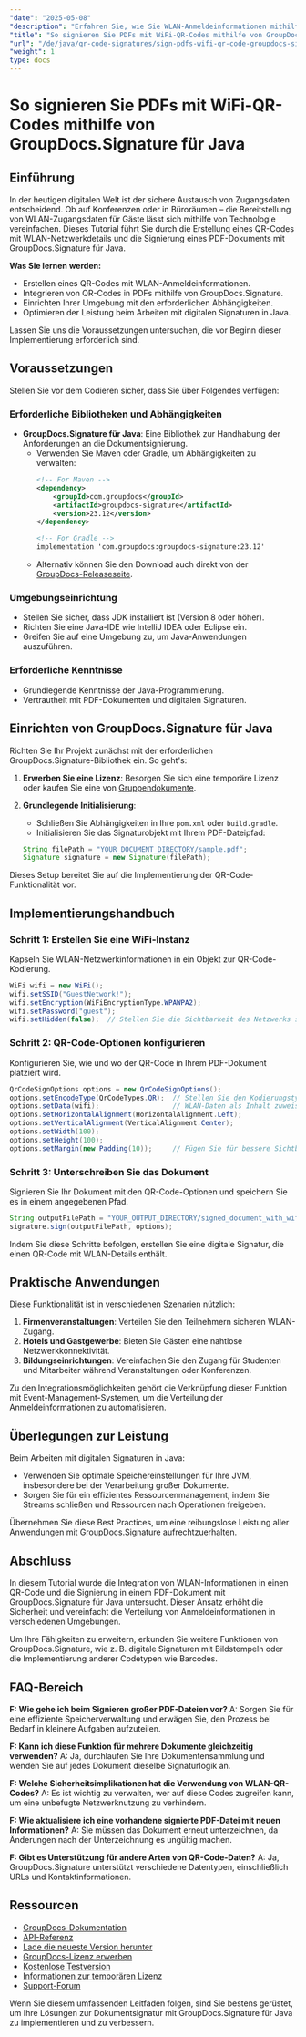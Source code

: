 ```yaml
---
"date": "2025-05-08"
"description": "Erfahren Sie, wie Sie WLAN-Anmeldeinformationen mithilfe von QR-Codes mit GroupDocs.Signature für Java nahtlos in ein PDF integrieren. Verbessern Sie die Dokumentensicherheit und den Komfort."
"title": "So signieren Sie PDFs mit WiFi-QR-Codes mithilfe von GroupDocs.Signature für Java"
"url": "/de/java/qr-code-signatures/sign-pdfs-wifi-qr-code-groupdocs-signature-java/"
"weight": 1
type: docs
---
```

# So signieren Sie PDFs mit WiFi-QR-Codes mithilfe von GroupDocs.Signature für Java

## Einführung

In der heutigen digitalen Welt ist der sichere Austausch von Zugangsdaten entscheidend. Ob auf Konferenzen oder in Büroräumen – die Bereitstellung von WLAN-Zugangsdaten für Gäste lässt sich mithilfe von Technologie vereinfachen. Dieses Tutorial führt Sie durch die Erstellung eines QR-Codes mit WLAN-Netzwerkdetails und die Signierung eines PDF-Dokuments mit GroupDocs.Signature für Java.

**Was Sie lernen werden:**
- Erstellen eines QR-Codes mit WLAN-Anmeldeinformationen.
- Integrieren von QR-Codes in PDFs mithilfe von GroupDocs.Signature.
- Einrichten Ihrer Umgebung mit den erforderlichen Abhängigkeiten.
- Optimieren der Leistung beim Arbeiten mit digitalen Signaturen in Java.

Lassen Sie uns die Voraussetzungen untersuchen, die vor Beginn dieser Implementierung erforderlich sind.

## Voraussetzungen

Stellen Sie vor dem Codieren sicher, dass Sie über Folgendes verfügen:

### Erforderliche Bibliotheken und Abhängigkeiten

- **GroupDocs.Signature für Java**: Eine Bibliothek zur Handhabung der Anforderungen an die Dokumentsignierung.
  - Verwenden Sie Maven oder Gradle, um Abhängigkeiten zu verwalten:
    ```xml
    <!-- For Maven -->
    <dependency>
        <groupId>com.groupdocs</groupId>
        <artifactId>groupdocs-signature</artifactId>
        <version>23.12</version>
    </dependency>

    <!-- For Gradle -->
    implementation 'com.groupdocs:groupdocs-signature:23.12'
    ```
  - Alternativ können Sie den Download auch direkt von der [GroupDocs-Releaseseite](https://releases.groupdocs.com/signature/java/).

### Umgebungseinrichtung

- Stellen Sie sicher, dass JDK installiert ist (Version 8 oder höher).
- Richten Sie eine Java-IDE wie IntelliJ IDEA oder Eclipse ein.
- Greifen Sie auf eine Umgebung zu, um Java-Anwendungen auszuführen.

### Erforderliche Kenntnisse

- Grundlegende Kenntnisse der Java-Programmierung.
- Vertrautheit mit PDF-Dokumenten und digitalen Signaturen.

## Einrichten von GroupDocs.Signature für Java

Richten Sie Ihr Projekt zunächst mit der erforderlichen GroupDocs.Signature-Bibliothek ein. So geht's:

1. **Erwerben Sie eine Lizenz**: Besorgen Sie sich eine temporäre Lizenz oder kaufen Sie eine von [Gruppendokumente](https://purchase.groupdocs.com/).
2. **Grundlegende Initialisierung**:
    - Schließen Sie Abhängigkeiten in Ihre `pom.xml` oder `build.gradle`.
    - Initialisieren Sie das Signaturobjekt mit Ihrem PDF-Dateipfad:

    ```java
    String filePath = "YOUR_DOCUMENT_DIRECTORY/sample.pdf";
    Signature signature = new Signature(filePath);
    ```

Dieses Setup bereitet Sie auf die Implementierung der QR-Code-Funktionalität vor.

## Implementierungshandbuch

### Schritt 1: Erstellen Sie eine WiFi-Instanz

Kapseln Sie WLAN-Netzwerkinformationen in ein Objekt zur QR-Code-Kodierung.

```java
WiFi wifi = new WiFi();
wifi.setSSID("GuestNetwork!");
wifi.setEncryption(WiFiEncryptionType.WPAWPA2);
wifi.setPassword("guest");
wifi.setHidden(false);  // Stellen Sie die Sichtbarkeit des Netzwerks sicher.
```

### Schritt 2: QR-Code-Optionen konfigurieren

Konfigurieren Sie, wie und wo der QR-Code in Ihrem PDF-Dokument platziert wird.

```java
QrCodeSignOptions options = new QrCodeSignOptions();
options.setEncodeType(QrCodeTypes.QR);  // Stellen Sie den Kodierungstyp auf QR ein.
options.setData(wifi);                  // WLAN-Daten als Inhalt zuweisen.
options.setHorizontalAlignment(HorizontalAlignment.Left);
options.setVerticalAlignment(VerticalAlignment.Center);
options.setWidth(100);
options.setHeight(100);
options.setMargin(new Padding(10));     // Fügen Sie für bessere Sichtbarkeit Polsterung hinzu.
```

### Schritt 3: Unterschreiben Sie das Dokument

Signieren Sie Ihr Dokument mit den QR-Code-Optionen und speichern Sie es in einem angegebenen Pfad.

```java
String outputFilePath = "YOUR_OUTPUT_DIRECTORY/signed_document_with_wifi_qrcode.pdf";
signature.sign(outputFilePath, options);
```

Indem Sie diese Schritte befolgen, erstellen Sie eine digitale Signatur, die einen QR-Code mit WLAN-Details enthält.

## Praktische Anwendungen

Diese Funktionalität ist in verschiedenen Szenarien nützlich:
1. **Firmenveranstaltungen**: Verteilen Sie den Teilnehmern sicheren WLAN-Zugang.
2. **Hotels und Gastgewerbe**: Bieten Sie Gästen eine nahtlose Netzwerkkonnektivität.
3. **Bildungseinrichtungen**: Vereinfachen Sie den Zugang für Studenten und Mitarbeiter während Veranstaltungen oder Konferenzen.

Zu den Integrationsmöglichkeiten gehört die Verknüpfung dieser Funktion mit Event-Management-Systemen, um die Verteilung der Anmeldeinformationen zu automatisieren.

## Überlegungen zur Leistung

Beim Arbeiten mit digitalen Signaturen in Java:
- Verwenden Sie optimale Speichereinstellungen für Ihre JVM, insbesondere bei der Verarbeitung großer Dokumente.
- Sorgen Sie für ein effizientes Ressourcenmanagement, indem Sie Streams schließen und Ressourcen nach Operationen freigeben.

Übernehmen Sie diese Best Practices, um eine reibungslose Leistung aller Anwendungen mit GroupDocs.Signature aufrechtzuerhalten.

## Abschluss

In diesem Tutorial wurde die Integration von WLAN-Informationen in einen QR-Code und die Signierung in einem PDF-Dokument mit GroupDocs.Signature für Java untersucht. Dieser Ansatz erhöht die Sicherheit und vereinfacht die Verteilung von Anmeldeinformationen in verschiedenen Umgebungen.

Um Ihre Fähigkeiten zu erweitern, erkunden Sie weitere Funktionen von GroupDocs.Signature, wie z. B. digitale Signaturen mit Bildstempeln oder die Implementierung anderer Codetypen wie Barcodes.

## FAQ-Bereich

**F: Wie gehe ich beim Signieren großer PDF-Dateien vor?**
A: Sorgen Sie für eine effiziente Speicherverwaltung und erwägen Sie, den Prozess bei Bedarf in kleinere Aufgaben aufzuteilen.

**F: Kann ich diese Funktion für mehrere Dokumente gleichzeitig verwenden?**
A: Ja, durchlaufen Sie Ihre Dokumentensammlung und wenden Sie auf jedes Dokument dieselbe Signaturlogik an.

**F: Welche Sicherheitsimplikationen hat die Verwendung von WLAN-QR-Codes?**
A: Es ist wichtig zu verwalten, wer auf diese Codes zugreifen kann, um eine unbefugte Netzwerknutzung zu verhindern.

**F: Wie aktualisiere ich eine vorhandene signierte PDF-Datei mit neuen Informationen?**
A: Sie müssen das Dokument erneut unterzeichnen, da Änderungen nach der Unterzeichnung es ungültig machen.

**F: Gibt es Unterstützung für andere Arten von QR-Code-Daten?**
A: Ja, GroupDocs.Signature unterstützt verschiedene Datentypen, einschließlich URLs und Kontaktinformationen.

## Ressourcen

- [GroupDocs-Dokumentation](https://docs.groupdocs.com/signature/java/)
- [API-Referenz](https://reference.groupdocs.com/signature/java/)
- [Lade die neueste Version herunter](https://releases.groupdocs.com/signature/java/)
- [GroupDocs-Lizenz erwerben](https://purchase.groupdocs.com/buy)
- [Kostenlose Testversion](https://releases.groupdocs.com/signature/java/)
- [Informationen zur temporären Lizenz](https://purchase.groupdocs.com/temporary-license/)
- [Support-Forum](https://forum.groupdocs.com/c/signature/)

Wenn Sie diesem umfassenden Leitfaden folgen, sind Sie bestens gerüstet, um Ihre Lösungen zur Dokumentsignatur mit GroupDocs.Signature für Java zu implementieren und zu verbessern.